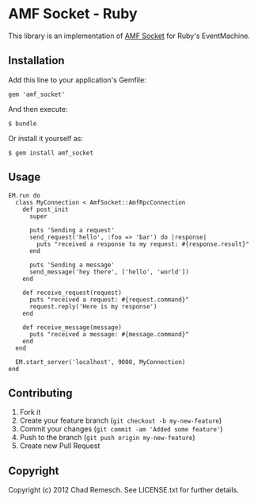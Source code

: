 # AMF Socket - Ruby

This library is an implementation of [AMF Socket](https://github.com/chadrem/amf_socket) for Ruby's EventMachine.

## Installation

Add this line to your application's Gemfile:

    gem 'amf_socket'

And then execute:

    $ bundle

Or install it yourself as:

    $ gem install amf_socket

## Usage

    EM.run do
      class MyConnection < AmfSocket::AmfRpcConnection
        def post_init
          super

          puts 'Sending a request'
          send_request('hello', :foo => 'bar') do |response|
            puts "received a response to my request: #{response.result}"
          end

          puts 'Sending a message'
          send_message('hey there', ['hello', 'world'])
        end

        def receive_request(request)
          puts "received a request: #{request.command}"
          request.reply('Here is my response')
        end

        def receive_message(message)
          puts "received a message: #{message.command}"
        end
      end

      EM.start_server('localhost', 9000, MyConnection)
    end

## Contributing

1. Fork it
2. Create your feature branch (`git checkout -b my-new-feature`)
3. Commit your changes (`git commit -am 'Added some feature'`)
4. Push to the branch (`git push origin my-new-feature`)
5. Create new Pull Request

## Copyright

Copyright (c) 2012 Chad Remesch. See LICENSE.txt for further details.
